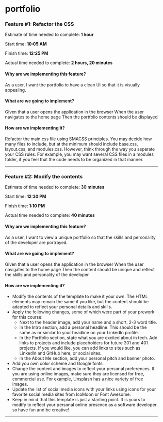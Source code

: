 # portfolio

### Feature #1: Refactor the CSS
Estimate of time needed to complete: **1 hour**

Start time: **10:05 AM**

Finish time: **12:25 PM**

Actual time needed to complete: **2 hours, 20 minutes**

#### Why are we implementing this feature?
As a user, I want the portfolio to have a clean UI so that it is visually appealing.
#### What are we going to implement?
Given that a user opens the application in the browser
When the user navigates to the home page
Then the portfolio contents should be displayed
#### How are we implementing it? 
Refactor the main.css file using SMACSS principles.
You may decide how many files to include, but at the minimum should include base.css, layout.css, and modules.css. However, think through the way you separate your CSS rules. For example, you may want several CSS files in a modules folder, if you feel that the code needs to be organized in that manner. 

---
### Feature #2: Modify the contents
Estimate of time needed to complete: **30 minutes**

Start time: **12:30 PM**

Finish time: **1:10 PM**

Actual time needed to complete: **40 minutes**

#### Why are we implementing this feature?
As a user, I want to view a unique portfolio so that the skills and personality of the developer are portrayed.
#### What are we going to implement?
Given that a user opens the application in the browser
When the user navigates to the home page
Then the content should be unique and reflect the skills and personality of the developer
#### How are we implementing it?
- Modify the contents of the template to make it your own. The HTML elements may remain the same if you like, but the content should be adapted to reflect your personal details and skills.
- Apply the following changes, some of which were part of your prework for this course:
  - Next to the header image, add your name and a short, 2-3 word title.
  - In the Intro section, add a personal headline. This should be the same as or similar to your headline on your LinkedIn profile.
  - In the Portfolio section, state what you are excited about in tech. Add links to projects and include placeholders for future 301 and 401 projects. If you would like, you can add links to sites such as LinkedIn and GitHub here, or social sites.
  - In the About Me section, add your personal pitch and banner photo. 
- Add you own color scheme and Google fonts.
- Change the content and images to reflect your personal preferences. If you are using online images, make sure they are licensed for free, commercial use. For example, [Unsplash](https://unsplash.com/) has a nice variety of free images. 
- Update the list of social media icons with your links using icons for your favorite social media sites from IcoMoon or Font Awesome.
- Keep in mind that this template is just a starting point. It is yours to modify to reflect your personal online presence as a software developer so have fun and be creative!

---

